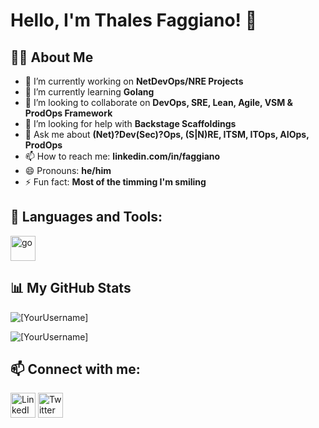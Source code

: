 # Hello, I'm Thales Faggiano! 👋

## 🙋‍♂️ About Me

- 🔭 I’m currently working on **NetDevOps/NRE Projects**
- 🌱 I’m currently learning **Golang**
- 👯 I’m looking to collaborate on **DevOps, SRE, Lean, Agile, VSM & ProdOps Framework**
- 🤔 I’m looking for help with **Backstage Scaffoldings**
- 💬 Ask me about **(Net)?Dev(Sec)?Ops, (S|N)RE, ITSM, ITOps, AIOps, ProdOps**
- 📫 How to reach me: **linkedin.com/in/faggiano**
- 😄 Pronouns: **he/him**
- ⚡ Fun fact: **Most of the timming I'm smiling**

## 🚀 Languages and Tools:

<p align="left"> 
    <!-- List of your skills and tools -->
    <!-- Example: -->
    <a href="https://go.dev" target="_blank"> <img src="icons/go.svg" alt="go" width="40" height="40"/> </a>
    <!-- Add more as needed -->
</p>

## 📊 My GitHub Stats

<p align="left">
    <img src="https://github-readme-stats.vercel.app/api?username=[YourUsername]&show_icons=true&locale=en" alt="[YourUsername]" />
</p>

<p align="left">
    <img src="https://github-readme-streak-stats.herokuapp.com/?user=[YourUsername]&" alt="[YourUsername]" />
</p>

## 📫 Connect with me:

<p align="left">
<a href = "https://www.linkedin.com/in/faggiano/"><img src="icons/linkedin.svg" alt="LinkedIn" width="40" height="40"/></a>
<a href = "https://twitter.com/faggiano"><img src="icons/twitter.svg" alt="Twitter" width="40" height="40"/></a>
<!-- Add other social links as needed -->
</p>

<!-- Optional: Any other sections you want to include -->

